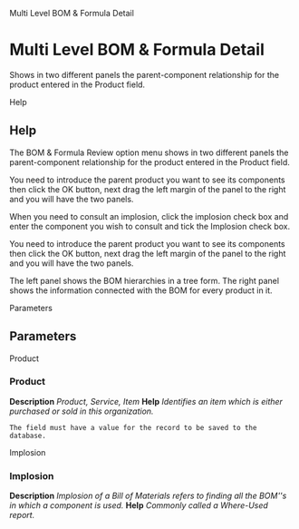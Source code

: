 
Multi Level BOM & Formula Detail
# Multi Level BOM & Formula Detail


Shows in two different panels the parent-component relationship for the product entered in the Product field.

Help
## Help

The BOM & Formula Review option menu shows in two different panels the parent-component relationship for the product entered in the Product field.

You need to introduce the parent product you want to see its components then click the OK button, next drag the left margin of the panel to the right and you will have the two panels.

When you need to consult an implosion, click the implosion check box and enter the component you wish to consult and tick the Implosion check box.

You need to introduce the parent product you want to see its components then click the OK button, next drag the left margin of the panel to the right and you will have the two panels.

The left panel shows the BOM hierarchies in a tree form. The right panel shows the information connected with the BOM for every product in it.

Parameters
## Parameters


Product
### Product

**Description**
 *Product, Service, Item*
**Help**
 *Identifies an item which is either purchased or sold in this organization.*

```
The field must have a value for the record to be saved to the database.
```
Implosion
### Implosion

**Description**
 *Implosion of a Bill of Materials refers to finding all the BOM''s in which a component is used.*
**Help**
 *Commonly called a Where-Used report.*
